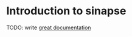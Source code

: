 # Introduction to sinapse

TODO: write [great documentation](http://jacobian.org/writing/what-to-write/)

